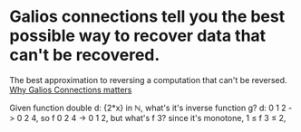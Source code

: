 # Galios connections tell you the best possible way to recover data that can't be recovered.
The best approximation to reversing a computation that can't be reversed.
[Why Galios Connections matters](https://forum.azimuthproject.org/discussion/1845/lecture-5-chapter-1-galois-connections/p1)

Given function double d: {2*x} in ℕ,  what's it's inverse function g?
d: 0 1 2 ->  0 2 4, so f 0 2 4 -> 0 1 2, but what's f 3? since it's monotone,  1  ≤ f 3  ≤ 2,
